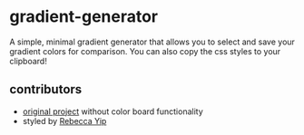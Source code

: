 # gradient-generator

A simple, minimal gradient generator that allows you to select and save your gradient colors for comparison.
You can also copy the css styles to your clipboard!

## contributors

- [original project](https://aneagoie.github.io/background-generator/) without color board functionality
- styled by [Rebecca Yip](https://rebeccayipdesign.com/)